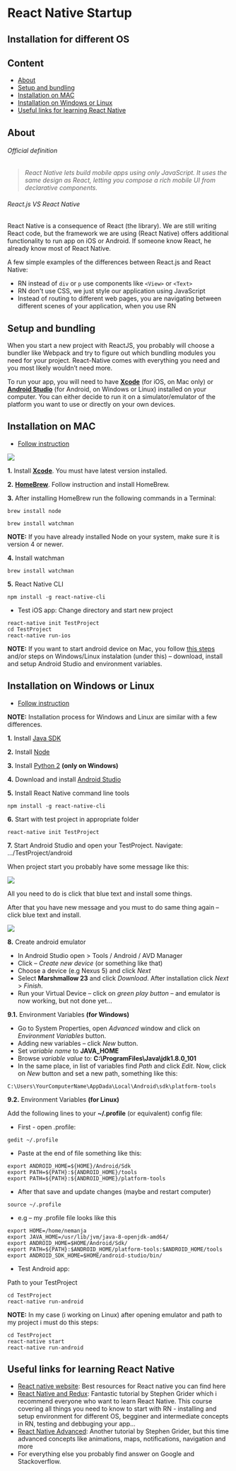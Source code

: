# React Native Startup
## Installation for different OS

## Content
- [About](#about)
- [Setup and bundling](#setup-and-bundling)
- [Installation on MAC](#installation-on-mac)
- [Installation on Windows or Linux](#installation-on-windows-or-linux)
- [Useful links for learning React Native](#useful-links-for-learning-react-native)

## About

###### Official definition
> *React Native lets build mobile apps using only JavaScript. It uses the same design as React, letting you compose a rich mobile UI from declarative components.*

###### React.js VS React Native
React Native is a consequence of React (the library). We are still writing React code, but the framework we are using (React Native) offers additional functionality to run app on iOS or Android. If someone know React, he already know most of React Native.

A few simple examples of the differences between React.js and React Native:
 * RN instead of `div` or `p`  use components like `<View>` or `<Text>`
 * RN don't use CSS, we just style our application using JavaScript
 * Instead of routing to different web pages, you are navigating between different scenes of your application, when you use RN


## Setup and bundling

When you start a new project with ReactJS, you probably will choose a bundler like Webpack and try to figure out which bundling modules you need for your project. React-Native comes with everything you need and you most likely wouldn’t need more.

To run your app, you will need to have [**Xcode**](https://itunes.apple.com/us/app/xcode/id497799835?mt=12) (for iOS, on Mac only) or [**Android Studio**](https://developer.android.com/studio/index.html) (for Android, on Windows or Linux) installed on your computer. You can either decide to run it on a simulator/emulator of the platform you want to use or directly on your own devices.


## Installation on MAC

* [Follow instruction](https://facebook.github.io/react-native/docs/getting-started.html)

<img src="http://i.imgur.com/BhsonI0.jpg"></img>

**1.** Install [**Xcode**](https://itunes.apple.com/us/app/xcode/id497799835?mt=12). You must have latest version installed.

**2.** [**HomeBrew**](https://brew.sh/). Follow instruction and install HomeBrew.

**3.** After installing HomeBrew run the following commands in a Terminal:

`brew install node`

`brew install watchman`

**NOTE:** If you have already installed Node on your system, make sure it is version 4 or newer.

**4.** Install watchman

`brew install watchman`

**5.** React Native CLI

`npm install -g react-native-cli`


- Test iOS app:
Change directory and start new project 
```
react-native init TestProject
cd TestProject
react-native run-ios
```

**NOTE:** If you want to start android device on Mac, you follow [this steps](https://facebook.github.io/react-native/docs/getting-started.html) and/or steps on Windows/Linux instalation (under this) – download, install and setup Android Studio and environment variables.




## Installation on Windows or Linux

* [Follow instruction](https://facebook.github.io/react-native/docs/getting-started.html)

**NOTE:** Installation process for Windows and Linux are similar with a few differences.

**1.** Install [Java SDK](http://www.oracle.com/technetwork/java/javase/downloads/index-jsp-138363.html)

**2.** Install [Node](https://nodejs.org/en/)

**3.** Install [Python 2](https://www.python.org/downloads/) **(only on Windows)**

**4.** Download and install [Android Studio](https://developer.android.com/studio/index.html)

**5.** Install React Native command line tools

`npm install -g react-native-cli`

**6.** Start with test project in appropriate folder

`react-native init TestProject`

**7.** Start Android Studio and open your TestProject. Navigate: .../TestProject/android

When project start you probably have some message like this:

<img src="http://i.imgur.com/eu6119z.jpg"></img>

All you need to do is click that blue text and install some things.

After that you have new message and you must to do same thing again – click blue text and install.

<img src="http://i.imgur.com/En2f45p.jpg"></img>

**8.** Create android emulator

  - In Android Studio open > Tools / Android / AVD Manager
  - Click – *Create new device* (or something like that)
  - Choose a device (e.g Nexus 5) and click *Next*
  - Select **Marshmallow 23** and click *Download*. After installation click *Next* > *Finish*. 
  - Run your Virtual Device – click on *green play button* – and emulator is now working, but not done yet...
  
  **9.1.** Environment Variables **(for Windows)**
  - Go to System Properties, open *Advanced* window and click on *Environment Variables* button.
  - Adding new variables – click *New* button.
  - Set *variable name* to **JAVA_HOME**
  - Browse *variable value* to: **C:\ProgramFiles\Java\jdk1.8.0_101**
  - In the same place, in list of variables find *Path* and click *Edit*. Now, click on *New* button and set a new path, something like this:
  
  `C:\Users\YourComputerName\AppDada\Local\Android\sdk\platform-tools`
  
  **9.2.** Environment Variables **(for Linux)**
  
  Add the following lines to your **~/.profile** (or equivalent) config file:
  
  - First - open .profile:
  
  `gedit ~/.profile`
  
  - Paste at the end of file something like this:
  ```
  export ANDROID_HOME=${HOME}/Android/Sdk
  export PATH=${PATH}:${ANDROID_HOME}/tools
  export PATH=${PATH}:${ANDROID_HOME}/platform-tools
  ```
  
  - After that save and update changes (maybe and restart computer)
  
  `source ~/.profile`
  
  
  - e.g – my .profile file looks like this
  
  ```
  export HOME=/home/nemanja
  export JAVA_HOME=/usr/lib/jvm/java-8-openjdk-amd64/
  export ANDROID_HOME=$HOME/Android/Sdk/
  export PATH=${PATH}:$ANDROID_HOME/platform-tools:$ANDROID_HOME/tools
  export ANDROID_SDK_HOME=$HOME/android-studio/bin/
  ```
  
  
  - Test Android app:
  
  Path to your TestProject
  
  ```
  cd TestProject
  react-native run-android
  ```
  
  **NOTE:** In my case (i working on Linux) after opening emulator and path to my project i must do this steps:
  ```
  cd TestProject
  react-native start
  react-native run-android
  ```
  
  
  ## Useful links for learning React Native
  
  - [React native website](https://facebook.github.io/react-native/docs/tutorial.html): Best resources for React native you can find here
  - [React Native and Redux](https://www.udemy.com/the-complete-react-native-and-redux-course/): Fantastic tutorial by Stephen Grider which i recommend everyone who want to learn React Native. This course covering all things you need to know to start with RN - installing and setup environment for different OS, begginer and intermediate concepts in RN, testing and debbuging your app...
  - [React Native Advanced](https://www.udemy.com/react-native-advanced/): Another tutorial by Stephen Grider, but this time advanced concepts like animations, maps, notifications, navigation and more
  - For everything else you probably find answer on Google and Stackoverflow.
